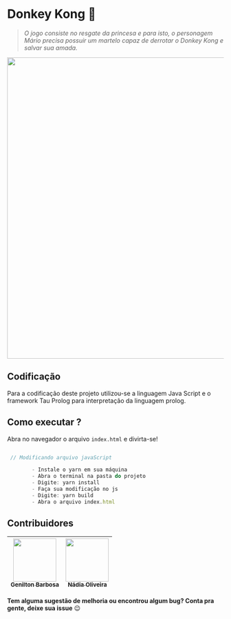 # Donkey Kong :monkey:
<blockquote>
<p><strong></strong> <em>O jogo consiste no resgate da princesa e para isto, o personagem Mário precisa possuir um martelo capaz de derrotar o Donkey Kong e salvar sua amada.</em></p>
</blockquote>  
<p align="center">
    <img src="https://user-images.githubusercontent.com/41811634/69825630-b7b1e880-11ee-11ea-9697-de71326c8ba6.png" width=700>
</p>

## Codificação
Para a codificação deste projeto utilizou-se a linguagem Java Script e o framework Tau Prolog para interpretação da linguagem prolog.


## Como executar ?
Abra no navegador o arquivo ```index.html``` e divirta-se!



```javascript

 // Modificando arquivo javaScript

        - Instale o yarn em sua máquina
        - Abra o terminal na pasta do projeto
        - Digite: yarn install
        - Faça sua modificação no js
        - Digite: yarn build
        - Abra o arquivo index.html
```

## Contribuidores
 [<img src="https://avatars1.githubusercontent.com/u/51803882?s=460&v=4" width="100px;"/><br /><sub><b>Genilton Barbosa</b></sub>](https://github.com/genilton2528)<br />|[<img src="https://avatars0.githubusercontent.com/u/41811634?s=460&v=4" width="100px;"/><br/><sub><b>Nádia Oliveira</b></sub>](https://github.com/NadiaOliver)<br />
--------- | ------


**Tem alguma sugestão de melhoria ou encontrou algum bug? Conta pra gente, deixe sua issue** :wink:
